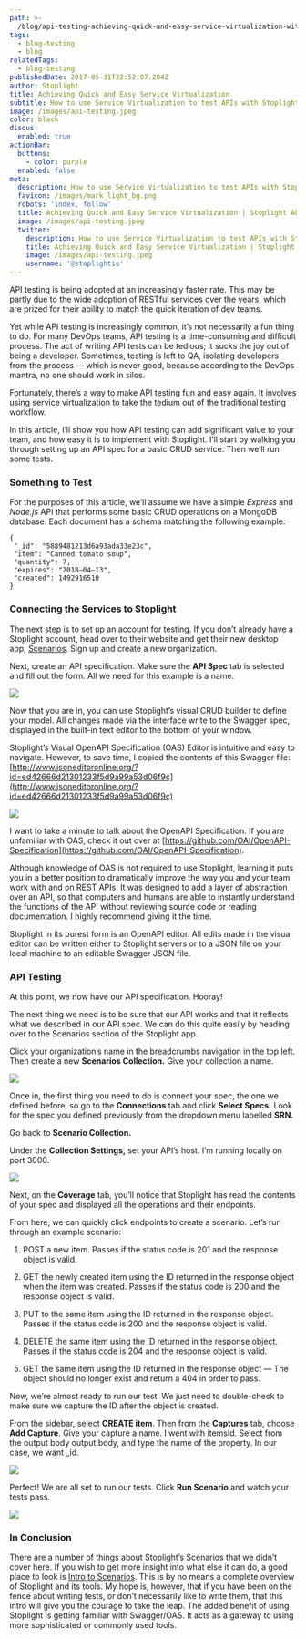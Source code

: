 ```yaml
---
path: >-
  /blog/api-testing-achieving-quick-and-easy-service-virtualization-with-stoplight-a590f20a414f
tags:
  - blog-testing
  - blog
relatedTags:
  - blog-testing
publishedDate: 2017-05-31T22:52:07.204Z
author: Stoplight
title: Achieving Quick and Easy Service Virtualization
subtitle: How to use Service Virtualization to test APIs with Stoplight
image: /images/api-testing.jpeg
color: black
disqus:
  enabled: true
actionBar:
  buttons:
    - color: purple
  enabled: false
meta:
  description: How to use Service Virtualization to test APIs with Stoplight
  favicon: /images/mark_light_bg.png
  robots: 'index, follow'
  title: Achieving Quick and Easy Service Virtualization | Stoplight API Corner
  image: /images/api-testing.jpeg
  twitter:
    description: How to use Service Virtualization to test APIs with Stoplight
    title: Achieving Quick and Easy Service Virtualization | Stoplight API Corner
    image: /images/api-testing.jpeg
    username: '@stoplightio'
---
```


API testing is being adopted at an increasingly faster rate. This may be partly due to the wide adoption of RESTful services over the years, which are prized for their ability to match the quick iteration of dev teams.

Yet while API testing is increasingly common, it’s not necessarily a fun thing to do. For many DevOps teams, API testing is a time-consuming and difficult process. The act of writing API tests can be tedious; it sucks the joy out of being a developer. Sometimes, testing is left to QA, isolating developers from the process — which is never good, because according to the DevOps mantra, no one should work in silos.

Fortunately, there’s a way to make API testing fun and easy again. It involves using service virtualization to take the tedium out of the traditional testing workflow.

In this article, I’ll show you how API testing can add significant value to your team, and how easy it is to implement with Stoplight. I’ll start by walking you through setting up an API spec for a basic CRUD service. Then we’ll run some tests.

### **Something to Test**

For the purposes of this article, we’ll assume we have a simple *Express* and *Node.js* API that performs some basic CRUD operations on a MongoDB database. Each document has a schema matching the following example:

    {
     "_id": "5889481213d6a93ada33e23c",
     "item": "Canned tomato soup",
     "quantity": 7,
     "expires": "2018–04–13",
     "created": 1492916510
    }

### **Connecting the Services to Stoplight**

The next step is to set up an account for testing. If you don’t already have a Stoplight account, head over to their website and get their new desktop app, [Scenarios](http://stoplight.io/platform/scenarios/). Sign up and create a new organization.

Next, create an API specification. Make sure the **API Spec** tab is selected and fill out the form. All we need for this example is a name.

![](https://cdn-images-1.medium.com/max/800/0*cvftwMv_Scx1ag73.)

Now that you are in, you can use Stoplight’s visual CRUD builder to define your model. All changes made via the interface write to the Swagger spec, displayed in the built-in text editor to the bottom of your window.

Stoplight’s Visual OpenAPI Specification (OAS) Editor is intuitive and easy to navigate. However, to save time, I copied the contents of this Swagger file: [http://www.jsoneditoronline.org/?id=ed42666d21301233f5d9a99a53d06f9c](http://www.jsoneditoronline.org/?id=ed42666d21301233f5d9a99a53d06f9c)

![](https://cdn-images-1.medium.com/max/800/0*N2pvMEAdZdVU9sor.)

I want to take a minute to talk about the OpenAPI Specification. If you are unfamiliar with OAS, check it out over at [https://github.com/OAI/OpenAPI-Specification](https://github.com/OAI/OpenAPI-Specification).

Although knowledge of OAS is not required to use Stoplight, learning it puts you in a better position to dramatically improve the way you and your team work with and on REST APIs. It was designed to add a layer of abstraction over an API, so that computers and humans are able to instantly understand the functions of the API without reviewing source code or reading documentation. I highly recommend giving it the time.

Stoplight in its purest form is an OpenAPI editor. All edits made in the visual editor can be written either to Stoplight servers or to a JSON file on your local machine to an editable Swagger JSON file.

### API Testing

At this point, we now have our API specification. Hooray!

The next thing we need is to be sure that our API works and that it reflects what we described in our API spec. We can do this quite easily by heading over to the Scenarios section of the Stoplight app.

Click your organization’s name in the breadcrumbs navigation in the top left. Then create a new **Scenarios Collection.** Give your collection a name.

![](https://cdn-images-1.medium.com/max/800/0*FwgCF--OLbapskU_.)

Once in, the first thing you need to do is connect your spec, the one we defined before, so go to the **Connections** tab and click **Select Specs.** Look for the spec you defined previously from the dropdown menu labelled **SRN.**

Go back to **Scenario Collection.**

Under the **Collection Settings,** set your API’s host. I’m running locally on port 3000.

![](https://cdn-images-1.medium.com/max/800/0*53BODTHr7yrpaZnW.)

Next, on the **Coverage** tab, you’ll notice that Stoplight has read the contents of your spec and displayed all the operations and their endpoints.

From here, we can quickly click endpoints to create a scenario. Let’s run through an example scenario:

1. POST a new item. Passes if the status code is 201 and the response object is valid.

1. GET the newly created item using the ID returned in the response object when the item was created. Passes if the status code is 200 and the response object is valid.

1. PUT to the same item using the ID returned in the response object. Passes if the status code is 200 and the response object is valid.

1. DELETE the same item using the ID returned in the response object. Passes if the status code is 204 and the response object is valid.

1. GET the same item using the ID returned in the response object — The object should no longer exist and return a 404 in order to pass.

Now, we’re almost ready to run our test. We just need to double-check to make sure we capture the ID after the object is created.

From the sidebar, select **CREATE item**. Then from the **Captures** tab, choose **Add Capture**. Give your capture a name. I went with itemsId. Select from the output body output.body, and type the name of the property. In our case, we want _id.

![](https://cdn-images-1.medium.com/max/800/0*BeqGBYd1smQ8uRMD.)

Perfect! We are all set to run our tests. Click **Run Scenario** and watch your tests pass.

![](https://cdn-images-1.medium.com/max/800/0*t8dBL7bgJ8aoabLW.)

### In Conclusion

There are a number of things about Stoplight’s Scenarios that we didn’t cover here. If you wish to get more insight into what else it can do, a good place to look is [Intro to Scenarios](/blog/introducing-scenarios-3b88242cf9cc). This is by no means a complete overview of Stoplight and its tools. My hope is, however, that if you have been on the fence about writing tests, or don’t necessarily like to write them, that this intro will give you the courage to take the leap. The added benefit of using Stoplight is getting familiar with Swagger/OAS. It acts as a gateway to using more sophisticated or commonly used tools.
